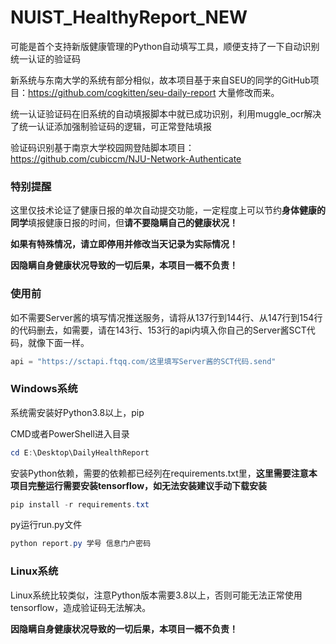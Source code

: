 # NUIST_HealthyReport_NEW
可能是首个支持新版健康管理的Python自动填写工具，顺便支持了一下自动识别统一认证的验证码

新系统与东南大学的系统有部分相似，故本项目基于来自SEU的同学的GitHub项目：https://github.com/cogkitten/seu-daily-report 大量修改而来。

统一认证验证码在旧系统的自动填报脚本中就已成功识别，利用muggle_ocr解决了统一认证添加强制验证码的逻辑，可正常登陆填报

验证码识别基于南京大学校园网登陆脚本项目：https://github.com/cubiccm/NJU-Network-Authenticate

### 特别提醒

这里仅技术论证了健康日报的单次自动提交功能，一定程度上可以节约**身体健康的同学**填报健康日报的时间，但**请不要隐瞒自己的健康状况！**

**如果有特殊情况，请立即停用并修改当天记录为实际情况！**

**因隐瞒自身健康状况导致的一切后果，本项目一概不负责！**

### 使用前

如不需要Server酱的填写情况推送服务，请将从137行到144行、从147行到154行的代码删去，如需要，请在143行、153行的api内填入你自己的Server酱SCT代码，就像下面一样。

```python
api = "https://sctapi.ftqq.com/这里填写Server酱的SCT代码.send"
```

### Windows系统

系统需安装好Python3.8以上，pip

CMD或者PowerShell进入目录

```powershell
cd E:\Desktop\DailyHealthReport
```

安装Python依赖，需要的依赖都已经列在requirements.txt里，**这里需要注意本项目完整运行需要安装tensorflow，如无法安装建议手动下载安装**

```powershell
pip install -r requirements.txt
```

py运行run.py文件

```powershell
python report.py 学号 信息门户密码
```

### Linux系统

Linux系统比较类似，注意Python版本需要3.8以上，否则可能无法正常使用tensorflow，造成验证码无法解决。



**因隐瞒自身健康状况导致的一切后果，本项目一概不负责！**
